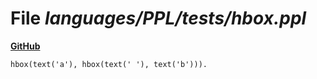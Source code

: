# File _languages/PPL/tests/hbox.ppl_
**[GitHub](https://github.com/softlang/yas/blob/master/languages/PPL/tests/hbox.ppl)**
```
hbox(text('a'), hbox(text(' '), text('b'))).
```
